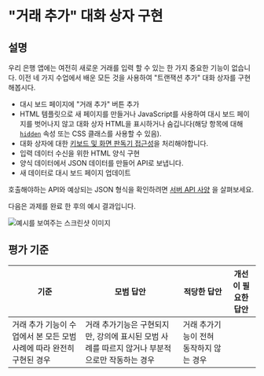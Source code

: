 # "거래 추가" 대화 상자 구현

## 설명

우리 은행 앱에는 여전히 새로운 거래를 입력 할 수 있는 한 가지 중요한 기능이 없습니다. 이전 네 가지 수업에서 배운 모든 것을 사용하여 "트랜잭션 추가" 대화 상자를 구현해봅시다.

- 대시 보드 페이지에 "거래 추가" 버튼 추가
- HTML 템플릿으로 새 페이지를 만들거나 JavaScript를 사용하여 대시 보드 페이지를 벗어나지 않고 대화 상자 HTML을 표시하거나 숨깁니다(해당 항목에 대해 [`hidden`](https://developer.mozilla.org/docs/Web/HTML/Global_attributes/hidden) 속성 또는 CSS 클래스를 사용할 수 있음).
- 대화 상자에 대한 [키보드 및 화면 판독기 접근성](https://developer.paciellogroup.com/blog/2018/06/the-current-state-of-modal-dialog-accessibility/)을 처리해야합니다.
- 입력 데이터 수신을 위한 HTML 양식 구현
- 양식 데이터에서 JSON 데이터를 만들어 API로 보냅니다.
- 새 데이터로 대시 보드 페이지 업데이트

호출해야하는 API와 예상되는 JSON 형식을 확인하려면 [서버 API 사양](../api/README.md) 을 살펴보세요.

다음은 과제를 완료 한 후의 예시 결과입니다.

![예시를 보여주는 스크린샷 이미지](./images/dialog.png)

## 평가 기준

기준 | 모범 답안 | 적당한 답안 | 개선이 필요한 답안
--- | --- | --- | ---
 | 거래 추가 기능이 수업에서 본 모든 모범 사례에 따라 완전히 구현된 경우 | 거래 추가기능은 구현되지만, 강의에 표시된 모범 사례를 따르지 않거나 부분적으로만 작동하는 경우 | 거래 추가기능이 전혀 동작하지 않는 경우
